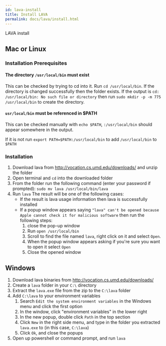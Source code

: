 ```yaml
---
id: lava-install
title: Install LAVA
permalink: docs/lava/install.html
---
```


LAVA install

## Mac or Linux

### Installation Prerequisites

#### The directory `/usr/local/bin` must exist
This can be checked by trying to cd into it.
Run `cd /usr/local/bin`.
If the directory is changed successfully then the folder exists. 
If the output is `cd: /usr/local/bin: No such file or directory` then run `sudo mkdir -p -m 775 /usr/local/bin` to create the directory.

#### `usr/local/bin` must be referenced in $PATH
This can be checked manually with `echo $PATH`, `:/usr/local/bin` should appear somewhere in the output.

If it is not run `export PATH=$PATH:/usr/local/bin` to add `/usr/local/bin` to `$PATH`

### Installation
1. Download lava from http://vocation.cs.umd.edu/downloads/ and unzip the folder
2. Open terminal and `cd` into the downloaded folder
3. From the folder run the following command (enter your password if prompted):
   `sudo mv lava /usr/local/bin/lava`
4. Run `lava` The result will be one of the following cases:
   - If the result is lava usage information then lava is successfully installed
   - If a popup window appears saying `"lava" can't be opened because Apple cannot check it for malicious software` then run the following steps:
     1. close the pop-up window
     2. Run `open /usr/local/bin`
     3. Scroll to find the file named `lava`, right click on it and select `Open`. 
     4. When the popup window appears asking if you're sure you want to open it select `Open`
     5. Close the opened window

## Windows
1. Download lava binaries from http://vocation.cs.umd.edu/downloads/
2. Create a `lava` folder in your `C:\` directory
3. Extract the `lava.exe` file from the zip to the `C:\lava` folder
4. Add `C:\lava` to your environment variables
   1. Search `Edit the system environment variables` in the Windows menu and click the first option
   2. In the window, click "environment variables" in the lower right
   3. In the new popup, double click `Path` in the top section
   4. Click `New` in the right side menu, and type in the folder you extracted `lava.exe` to (in this case, `C:\lava`)
   5. Click `Ok`, and close the popups
5. Open up powershell or command prompt, and run `lava`